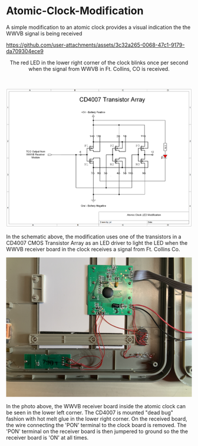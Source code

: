# Atomic-Clock-Modification
A simple modification to an atomic clock provides a visual indication the the WWVB signal is being received


https://github.com/user-attachments/assets/3c32a265-0068-47c1-9179-da709304ece9
<p align="center">The red LED in the lower right corner of the clock blinks once per second when the signal from WWVB in Ft. Collins, CO is received.</p><br>
<p align="center"><img src="/images/Atomic Clock Modification.png"/>
<p align="left">
In the schematic above, the modification uses one of the transistors in a CD4007 CMOS Transistor Array as an LED driver to light the LED when the WWVB receiver board in the clock receives a signal from Ft. Collins Co.

<p align="center"><img src="/images/Clock Internals.JPG"/>
<p align="left">
In the photo above, the WWVB receiver board inside the atomic clock can be seen in the lower left corner. The CD4007 is mounted "dead bug" fashion with hot melt glue in the lower right corner. On the received board, the wire connecting the 'PON' terminal to the clock board is removed. The 'PON' terminal on the receiver board is then jumpered to ground so the the receiver board is 'ON' at all times.



